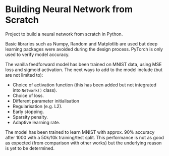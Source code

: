 # Building Neural Network from Scratch

Project to build a neural network from scratch in Python.

Basic libraries such as Numpy, Random and Matplotlib are used but deep learning packages were avoided during the design process. PyTorch is only used to verify model accuracy.

The vanilla feedforward model has been trained on MNIST data, using MSE loss and sigmoid activation. The next ways to add to the model include (but are not limited to):

* Choice of activation function (this has been added but not integrated into `Network()` class).
* Choice of loss.
* Different parameter initialisation
* Regularisation (e.g. L2).
* Early stopping.
* Sparsity penalty.
* Adaptive learning rate.

The model has been trained to learn MNIST with approx. 90% accuracy after 1000 with a 50k/10k training/test split. This performance is not as good as expected (from comparison with other works) but the underlying reason is yet to be determined.
